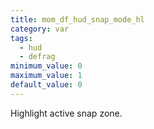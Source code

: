 ```yaml
---
title: mom_df_hud_snap_mode_hl
category: var
tags:
  - hud
  - defrag
minimum_value: 0
maximum_value: 1
default_value: 0
---
```


Highlight active snap zone.
